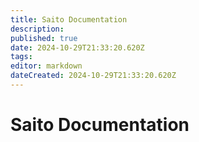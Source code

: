 ```yaml
---
title: Saito Documentation
description: 
published: true
date: 2024-10-29T21:33:20.620Z
tags: 
editor: markdown
dateCreated: 2024-10-29T21:33:20.620Z
---
```


# Saito Documentation

